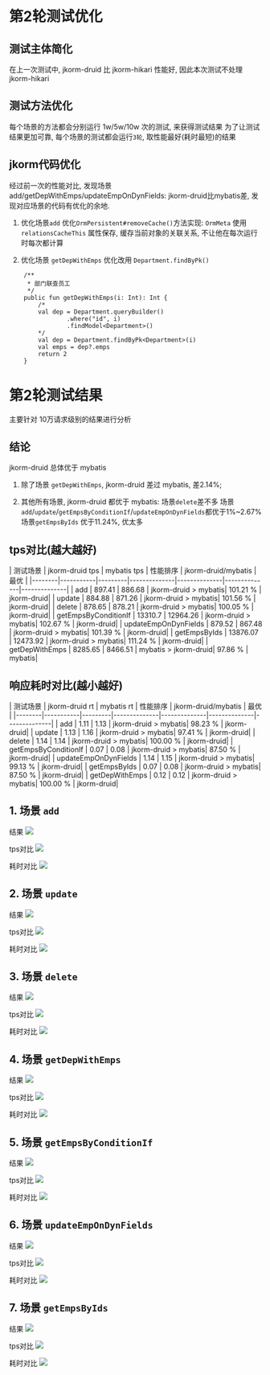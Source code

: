 # 第2轮测试优化

## 测试主体简化
在上一次测试中, jkorm-druid 比 jkorm-hikari 性能好, 因此本次测试不处理 jkorm-hikari 

## 测试方法优化
每个场景的方法都会分别运行 1w/5w/10w 次的测试, 来获得测试结果
为了让测试结果更加可靠, 每个场景的测试都会运行`3轮`, 取性能最好(耗时最短)的结果

## jkorm代码优化
经过前一次的性能对比, 发现场景 add/getDepWithEmps/updateEmpOnDynFields: jkorm-druid比mybatis差, 发现对应场景的代码有优化的余地.

1. 优化场景`add`
优化`OrmPersistent#removeCache()`方法实现:
`OrmMeta` 使用 `relationsCacheThis` 属性保存, 缓存当前对象的关联关系, 不让他在每次运行时每次都计算

2. 优化场景 `getDepWithEmps` 
优化改用 `Department.findByPk()`
```
    /**
     * 部门联查员工
     */
    public fun getDepWithEmps(i: Int): Int {
        /*
        val dep = Department.queryBuilder()
                .where("id", i)
                .findModel<Department>()
        */
        val dep = Department.findByPk<Department>(i)
        val emps = dep?.emps
        return 2
    }
```

# 第2轮测试结果
主要针对 10万请求级别的结果进行分析

## 结论
jkorm-druid 总体优于 mybatis

1. 除了场景 `getDepWithEmps`, jkorm-druid 差过 mybatis, 差2.14%;

2. 其他所有场景, jkorm-druid 都优于 mybatis:
场景`delete`差不多
场景`add`/`update`/`getEmpsByConditionIf`/`updateEmpOnDynFields`都优于1%~2.67%
场景`getEmpsByIds` 优于11.24%, 优太多

## tps对比(越大越好)
 | 测试场景 | jkorm-druid tps | mybatis tps  | 性能排序 | jkorm-druid/mybatis |  最优 |
|--------|-----------|---------|--------------|--------------|--------------|--------------|
| add | 897.41 | 886.68 | jkorm-druid > mybatis| 101.21 %  | jkorm-druid|
| update | 884.88 | 871.26 | jkorm-druid > mybatis| 101.56 %  | jkorm-druid|
| delete | 878.65 | 878.21 | jkorm-druid > mybatis| 100.05 %  | jkorm-druid|
| getEmpsByConditionIf | 13310.7 | 12964.26 | jkorm-druid > mybatis| 102.67 %  | jkorm-druid|
| updateEmpOnDynFields | 879.52 | 867.48 | jkorm-druid > mybatis| 101.39 %  | jkorm-druid|
| getEmpsByIds | 13876.07 | 12473.92 | jkorm-druid > mybatis| 111.24 %  | jkorm-druid|
| getDepWithEmps | 8285.65 | 8466.51 | mybatis > jkorm-druid| 97.86 %  | mybatis|


## 响应耗时对比(越小越好)
| 测试场景 | jkorm-druid rt | mybatis rt  | 性能排序 | jkorm-druid/mybatis |  最优 |
|--------|-----------|---------|--------------|--------------|--------------|--------------|
| add | 1.11 | 1.13 | jkorm-druid > mybatis| 98.23 %  | jkorm-druid|
| update | 1.13 | 1.16 | jkorm-druid > mybatis| 97.41 %  | jkorm-druid|
| delete | 1.14 | 1.14 | jkorm-druid > mybatis| 100.00 %  | jkorm-druid|
| getEmpsByConditionIf | 0.07 | 0.08 | jkorm-druid > mybatis| 87.50 %  | jkorm-druid|
| updateEmpOnDynFields | 1.14 | 1.15 | jkorm-druid > mybatis| 99.13 %  | jkorm-druid|
| getEmpsByIds | 0.07 | 0.08 | jkorm-druid > mybatis| 87.50 %  | jkorm-druid|
| getDepWithEmps | 0.12 | 0.12 | jkorm-druid > mybatis| 100.00 %  | jkorm-druid|

## 1. 场景 `add`
结果
![](img/60790aecb5bb9.png)

tps对比
![](img/60790b7c3038a.png)

耗时对比
![](img/60790b872267e.png)

## 2. 场景 `update`
结果
![](img/60790afe9f191.png)

tps对比
![](img/60790b9b83cda.png)

耗时对比
![](img/60790bacc9dea.png)

## 3. 场景 `delete`
结果
![](img/60790b10b2c28.png)

tps对比
![](img/60790bcd07362.png)

耗时对比
![](img/60790bd9eb306.png)

## 4. 场景 `getDepWithEmps`
结果
![](img/60790b1f350e7.png)

tps对比
![](img/60790beb40d0a.png)

耗时对比
![](img/60790bf79b7e2.png)

## 5. 场景 `getEmpsByConditionIf`
结果
![](img/60790b3076858.png)

tps对比
![](img/60790c102c4d0.png)

耗时对比
![](img/60790c2509043.png)

## 6. 场景 `updateEmpOnDynFields`
结果
![](img/60790b466ae99.png)

tps对比
![](img/60790c449efb9.png)

耗时对比
![](img/60790c4e87cf8.png)

## 7. 场景 `getEmpsByIds`
结果
![](img/60790b5ad0bb4.png)

tps对比
![](img/60790c5f75e94.png)

耗时对比
![](img/60790c6f11687.png)
